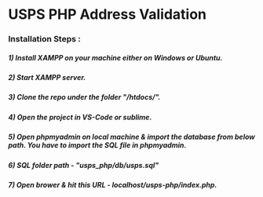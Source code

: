 # USPS PHP Address Validation
### Installation Steps :

##### 1) Install XAMPP on your machine either on Windows or Ubuntu.
##### 2) Start XAMPP server.
##### 3) Clone the repo under the folder "/htdocs/".
##### 4) Open the project in VS-Code or sublime.
##### 5) Open phpmyadmin on local machine & import the database from below path. You have to import the SQL file in phpmyadmin.
##### 6) SQL folder path - "usps_php/db/usps.sql"
##### 7) Open brower & hit this URL - localhost/usps-php/index.php.
